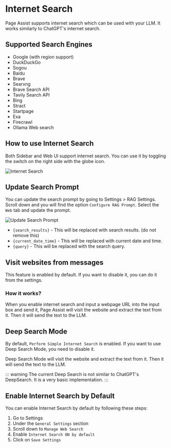 # Internet Search

Page Assist supports internet search which can be used with your LLM. It works similarly to ChatGPT's internet search.

## Supported Search Engines

- Google (with region support)
- DuckDuckGo
- Sogou
- Baidu
- Brave
- Searxng
- Brave Search API
- Tavily Search API
- Bing
- Stract
- Startpage
- Exa
- Firecrawl
- Ollama Web search

## How to use Internet Search

Both Sidebar and Web UI support internet search. You can use it by toggling the switch on the right side with the globe icon.

![Internet Search](https://pub-35424b4473484be483c0afa08c69e7da.r2.dev/Screenshot%202025-02-19%20203546.png)

## Update Search Prompt

You can update the search prompt by going to Settings > RAG Settings. Scroll down and you will find the option `Configure RAG Prompt`. Select the `Web` tab and update the prompt.

![Update Search Prompt](https://pub-35424b4473484be483c0afa08c69e7da.r2.dev/Screenshot%202025-02-19%20204314.png)

- `{search_results}` - This will be replaced with search results. (do not remove this)
- `{current_date_time}` - This will be replaced with current date and time.
- `{query}` - This will be replaced with the search query.

## Visit websites from messages

This feature is enabled by default. If you want to disable it, you can do it from the settings.

### How it works?

When you enable internet search and input a webpage URL into the input box and send it, Page Assist will visit the website and extract the text from it. Then it will send the text to the LLM.

## Deep Search Mode

By default, `Perform Simple Internet Search` is enabled. If you want to use Deep Search Mode, you need to disable it.

Deep Search Mode will visit the website and extract the text from it. Then it will send the text to the LLM.

::: warning
The current Deep Search is not similar to ChatGPT's DeepSearch. It is a very basic implementation.
:::


## Enable Internet Search by Default

You can enable Internet Search by default by following these steps:

1. Go to Settings
2. Under the `General Settings` section
3. Scroll down to `Manage Web Search`
4. Enable `Internet Search ON by default`
5. Click on `Save Settings`